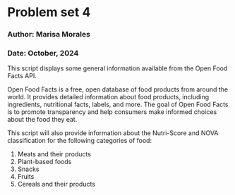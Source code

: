 # Problem set 4

### Author: Marisa Morales
### Date: October, 2024

This script displays some general information available from the Open Food Facts API. 

Open Food Facts is a free, open database of food products from around the world. It provides detailed information about food products, including ingredients, nutritional facts, labels, and more. The goal of Open Food Facts is to promote transparency and help consumers make informed choices about the food they eat.

This script will also provide information about the Nutri-Score and NOVA classification for the following categories of food:

1. Meats and their products
2. Plant-based foods
3. Snacks
4. Fruits
5. Cereals and their products
